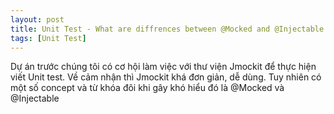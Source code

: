 ```yaml
---
layout: post
title: Unit Test - What are diffrences between @Mocked and @Injectable in JMockit
tags: [Unit Test]
---
```



Dự án trước chúng tôi có cơ hội làm việc với thư viện Jmockit để thực hiện viết Unit test. Về cảm nhận thì Jmockit khá đơn giản, dễ dùng.
Tuy nhiên có một số concept và từ khóa đôi khi gây khó hiểu đó là @Mocked và @Injectable
